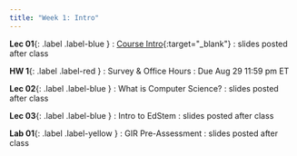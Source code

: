```yaml
---
title: "Week 1: Intro"
---
```



**Lec 01**{: .label .label-blue }
: [Course Intro](https://edstem.org/us/courses/60560/lessons/113959){:target="_blank"}
  : slides posted after class

**HW 1**{: .label .label-red }
: Survey & Office Hours
  : Due Aug 29 11:59 pm ET

**Lec 02**{: .label .label-blue }
: What is Computer Science?
  : slides posted after class

**Lec 03**{: .label .label-blue }
: Intro to EdStem
  : slides posted after class

**Lab 01**{: .label .label-yellow }
: GIR Pre-Assessment
  : slides posted after class
